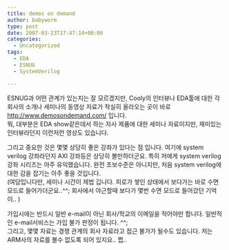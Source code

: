```yaml
---
title: demos on demand
author: babyworm
type: post
date: 2007-03-23T17:47:14+00:00
categories:
  - Uncategorized
tags:
  - EDA
  - ESNUG
  - SystemVerilog

---
```

ESNUG과 어떤 관계가 있는지는 잘 모르겠지만, Cooly의 인터뷰나 EDA툴에 대한 각 회사의 소개나 세미나의 동영상 자료가 착실히 올라오는 곳이 바로 <http://www.demosondemand.com/>&nbsp;입니다.  
뭐, 대부분은 EDA show같은데서 하는 자사 제품에 대한 세미나 자료이지만, 재미있는 인터뷰라던지 이런저런 영상도 있습니다. 

그리고 중요한 것은 몇몇 상당히 좋은 강좌가 있다는 점 입니다. 여기에 system verilog 강좌라던지 AXI 강좌등은 상당히 볼만하더군요. 특히 저에게 system verilog 강좌 시리즈는 아주 유익했습니다. 완전 초보수준은 아니지만, 처음 system verilog에 대한 감을 잡기는 아주 좋을 것입니다.  
(여담입니다만, 세미나 시간이 제법 깁니다. 피로가 쌓인 상태에서 보다가는 바로 수면 모드로 들어가더군요..^^; 회사에서 야근할때 보다가 몇번 수면 모드로 들어갔던 기억이.. )

가입시에는 반드시 일반 e-mail이 아닌 회사/학교의 이메일을 적어야만 합니다. 일반적인 e-mail서비스는 가입 불가 판정이 됩니다. ^^;  
그리고, 몇몇 자료는 경쟁 관계의 회사 자료라고 접근 불가가 될수도 있습니다. 저는 ARM사의 자료를 볼수 없도록 되어 있지요.. 쩝..
